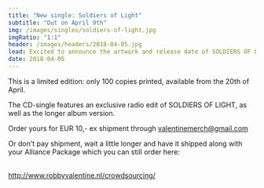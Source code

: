 ```yaml
---
title: "New single: Soldiers of Light"
subtitle: "Out on April 9th"
img: /images/singles/soldiers-of-light.jpg
imgRatio: "1:1"
header: /images/headers/2018-04-05.jpg
lead: Excited to announce the artwork and release date of SOLDIERS OF LIGHT, the first single from forthcoming Valentine album THE ALLIANCE. Release date April 14th, 2018.
date: 2018-04-05
---
```


<p>This is a limited edition: only 100 copies printed, available from the 20th of April.</p>

<p>The CD-single features an exclusive radio edit of SOLDIERS OF LIGHT, as well as the longer album version.</p>

<p>Order yours for EUR 10,- ex shipment through <a href="mailto:valentinemerch@gmail.com">valentinemerch@gmail.com</a></p>

<p>Or don't pay shipment, wait a little longer and have it shipped along with your Alliance Package which you can still order here: <br /><br />

<a href="http://www.robbyvalentine.nl/crowdsourcing/">http://www.robbyvalentine.nl/crowdsourcing/</a></p>